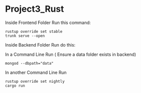 # Project3_Rust

Inside Frontend Folder Run this command:
```
rustup override set stable
trunk serve --open
```

Inside Backend Folder Run do this:

In a Command Line Run ( Ensure a data folder exists in backend)
```
mongod --dbpath="data"
```
In another Command Line Run
```
rustup override set nightly
cargo run
```
